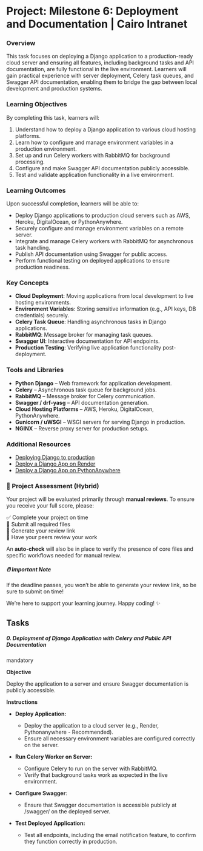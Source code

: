 # Project: Milestone 6: Deployment and Documentation | Cairo Intranet

### **Overview**

This task focuses on deploying a Django application to a production-ready cloud server and ensuring all features, including background tasks and API documentation, are fully functional in the live environment. Learners will gain practical experience with server deployment, Celery task queues, and Swagger API documentation, enabling them to bridge the gap between local development and production systems.

### **Learning Objectives**

By completing this task, learners will:

1.  Understand how to deploy a Django application to various cloud hosting platforms.
2.  Learn how to configure and manage environment variables in a production environment.
3.  Set up and run Celery workers with RabbitMQ for background processing.
4.  Configure and make Swagger API documentation publicly accessible.
5.  Test and validate application functionality in a live environment.

### **Learning Outcomes**

Upon successful completion, learners will be able to:

-   Deploy Django applications to production cloud servers such as AWS, Heroku, DigitalOcean, or PythonAnywhere.
-   Securely configure and manage environment variables on a remote server.
-   Integrate and manage Celery workers with RabbitMQ for asynchronous task handling.
-   Publish API documentation using Swagger for public access.
-   Perform functional testing on deployed applications to ensure production readiness.

### **Key Concepts**

-   **Cloud Deployment**: Moving applications from local development to live hosting environments.
-   **Environment Variables**: Storing sensitive information (e.g., API keys, DB credentials) securely.
-   **Celery Task Queue**: Handling asynchronous tasks in Django applications.
-   **RabbitMQ**: Message broker for managing task queues.
-   **Swagger UI**: Interactive documentation for API endpoints.
-   **Production Testing**: Verifying live application functionality post-deployment.

### **Tools and Libraries**

-   **Python Django** – Web framework for application development.
-   **Celery** – Asynchronous task queue for background jobs.
-   **RabbitMQ** – Message broker for Celery communication.
-   **Swagger / drf-yasg** – API documentation generation.
-   **Cloud Hosting Platforms** – AWS, Heroku, DigitalOcean, PythonAnywhere.
-   **Gunicorn / uWSGI** – WSGI servers for serving Django in production.
-   **NGINX** – Reverse proxy server for production setups.

### **Additional Resources**

-   [Deploying Django to production](/rltoken/iJYjnVOj-CoN5Q75yxjb2Q "Deploying Django to production")
-   [Deploy a Django App on Render](/rltoken/tXEGZKuiIOfGa14GNrfpnQ "Deploy a Django App on Render")
-   [Deploy a Django App on PythonAnywhere](/rltoken/1IJ16VU9KFGDoViFvB3Qgg "Deploy a Django App on PythonAnywhere")

### 📝 Project Assessment (Hybrid)

Your project will be evaluated primarily through **manual reviews**. To ensure you receive your full score, please:

✅ Complete your project on time  
📄 Submit all required files  
🔗 Generate your review link  
👥 Have your peers review your work

An **auto-check** will also be in place to verify the presence of core files and specific workflows needed for manual review.

##### ⏰ Important Note

If the deadline passes, you won’t be able to generate your review link, so be sure to submit on time!

We’re here to support your learning journey. Happy coding! ✨

## Tasks

##### 0\. Deployment of Django Application with Celery and Public API Documentation

mandatory

**Objective**

Deploy the application to a server and ensure Swagger documentation is publicly accessible.

**Instructions**

-   **Deploy Application:**
    
    -   Deploy the application to a cloud server (e.g., Render, Pythonanywhere - Recommended).
    -   Ensure all necessary environment variables are configured correctly on the server.
-   **Run Celery Worker on Server:**
    
    -   Configure Celery to run on the server with RabbitMQ.
    -   Verify that background tasks work as expected in the live environment.
-   **Configure Swagger**:
    
    -   Ensure that Swagger documentation is accessible publicly at /swagger/ on the deployed server.
-   **Test Deployed Application:**
    
    -   Test all endpoints, including the email notification feature, to confirm they function correctly in production.
